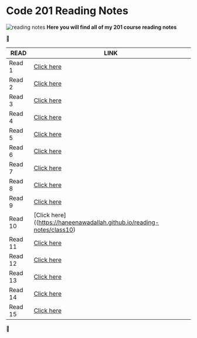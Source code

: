 
# Code 201 Reading Notes
![reading notes](https://i.imgur.com/ySvG8Rd.jpg)
**Here you will find all of my 201 course reading notes**


 :cherry_blossom: 

| READ  | LINK |
| ------------- | ------------- |
| Read 1   | [Click here](https://haneenawadallah.github.io/reading-notes/class01) |
| Read 2   | [Click here](https://haneenawadallah.github.io/reading-notes/class-02) |
| Read 3   | [Click here](https://haneenawadallah.github.io/reading-notes/class-03) |
| Read 4   | [Click here](https://haneenawadallah.github.io/reading-notes/class04) |
| Read 5   | [Click here](https://haneenawadallah.github.io/reading-notes/class05) |
| Read 6   | [Click here](https://haneenawadallah.github.io/reading-notes/class06) |
| Read 7   | [Click here](https://haneenawadallah.github.io/reading-notes/class07) |
| Read 8   | [Click here](https://haneenawadallah.github.io/reading-notes/class08) |
| Read 9   | [Click here](https://haneenawadallah.github.io/reading-notes/class09) |
| Read 10  | [Click here]((https://haneenawadallah.github.io/reading-notes/class10) |
| Read 11  | [Click here]() |
| Read 12  | [Click here]() |
| Read 13  | [Click here]() |
| Read 14  | [Click here]() |
| Read 15  | [Click here]() |


 :cherry_blossom: 



